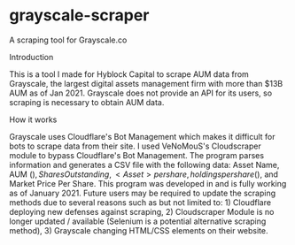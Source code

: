 # grayscale-scraper
A scraping tool for Grayscale.co


Introduction

This is a tool I made for Hyblock Capital to scrape AUM data from Grayscale, the largest digital assets management firm with more than $13B AUM as of Jan 2021.
Grayscale does not provide an API for its users, so scraping is necessary to obtain AUM data.


How it works

Grayscale uses Cloudflare's Bot Management which makes it difficult for bots to scrape data from their site. I used VeNoMouS's Cloudscraper module to bypass Cloudflare's Bot Management. The program parses information and generates a CSV file with the following data: Asset Name, AUM ($), Shares Outstanding, <Asset> per share, holdings per share ($), and Market Price Per Share. This program was developed in and is fully working as of January 2021. Future users may be required to update the scraping methods due to several reasons such as but not limited to: 1) Cloudflare deploying new defenses against scraping, 2) Cloudscraper Module is no longer updated / available (Selenium is a potential alternative scraping method), 3) Grayscale changing HTML/CSS elements on their website.
